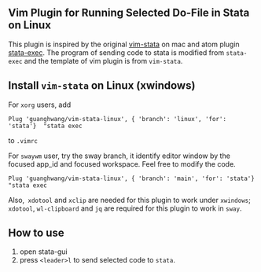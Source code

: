## Vim Plugin for Running Selected Do-File in Stata on Linux
This plugin is inspired by the original [vim-stata](https://github.com/zizhongyan/vim-stata) on mac and atom plugin [stata-exec](https://github.com/kylebarron/stata-exec). The program of sending code to stata is modified from `stata-exec` and the template of vim plugin is from `vim-stata`.

## Install `vim-stata` on Linux (xwindows)
For `xorg` users, add

```
Plug 'guanghwang/vim-stata-linux', { 'branch': 'linux', 'for': 'stata'}  "stata exec
```

to `.vimrc`

For `swaywm` user, try the sway branch, it identify editor window by the focused app_id and focused workspace. Feel free to modify the code.

```
Plug 'guanghwang/vim-stata-linux', { 'branch': 'main', 'for': 'stata'}  "stata exec
```

Also,` xdotool` and `xclip` are needed for this plugin to work under `xwindows`; `xdotool`, `wl-clipboard` and `jq` are required for this plugin to work in `sway`.


## How to use
1. open stata-gui
2. press `<leader>l` to send selected code to `stata`.

